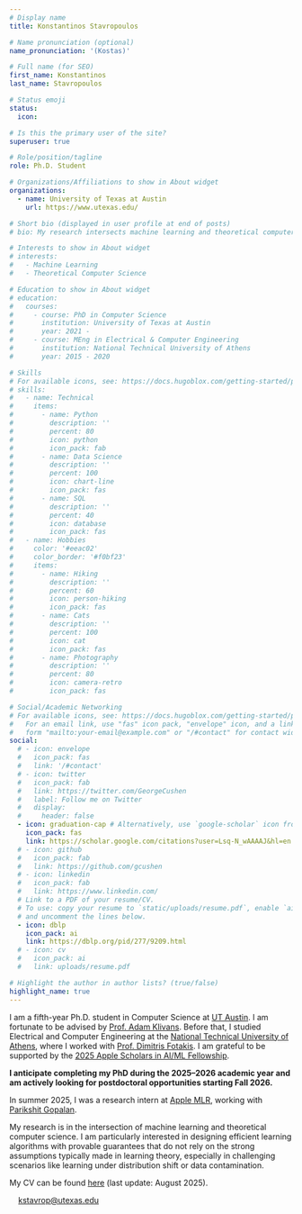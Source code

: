 ```yaml
---
# Display name
title: Konstantinos Stavropoulos

# Name pronunciation (optional)
name_pronunciation: '(Kostas)'

# Full name (for SEO)
first_name: Konstantinos
last_name: Stavropoulos

# Status emoji
status:
  icon:

# Is this the primary user of the site?
superuser: true

# Role/position/tagline
role: Ph.D. Student

# Organizations/Affiliations to show in About widget
organizations:
  - name: University of Texas at Austin
    url: https://www.utexas.edu/

# Short bio (displayed in user profile at end of posts)
# bio: My research intersects machine learning and theoretical computer science.

# Interests to show in About widget
# interests:
#   - Machine Learning
#   - Theoretical Computer Science

# Education to show in About widget
# education:
#   courses:
#     - course: PhD in Computer Science
#       institution: University of Texas at Austin
#       year: 2021 -
#     - course: MEng in Electrical & Computer Engineering
#       institution: National Technical University of Athens
#       year: 2015 - 2020

# Skills
# For available icons, see: https://docs.hugoblox.com/getting-started/page-builder/#icons
# skills:
#   - name: Technical
#     items:
#       - name: Python
#         description: ''
#         percent: 80
#         icon: python
#         icon_pack: fab
#       - name: Data Science
#         description: ''
#         percent: 100
#         icon: chart-line
#         icon_pack: fas
#       - name: SQL
#         description: ''
#         percent: 40
#         icon: database
#         icon_pack: fas
#   - name: Hobbies
#     color: '#eeac02'
#     color_border: '#f0bf23'
#     items:
#       - name: Hiking
#         description: ''
#         percent: 60
#         icon: person-hiking
#         icon_pack: fas
#       - name: Cats
#         description: ''
#         percent: 100
#         icon: cat
#         icon_pack: fas
#       - name: Photography
#         description: ''
#         percent: 80
#         icon: camera-retro
#         icon_pack: fas

# Social/Academic Networking
# For available icons, see: https://docs.hugoblox.com/getting-started/page-builder/#icons
#   For an email link, use "fas" icon pack, "envelope" icon, and a link in the
#   form "mailto:your-email@example.com" or "/#contact" for contact widget.
social:
  # - icon: envelope
  #   icon_pack: fas
  #   link: '/#contact'
  # - icon: twitter
  #   icon_pack: fab
  #   link: https://twitter.com/GeorgeCushen
  #   label: Follow me on Twitter
  #   display:
  #     header: false
  - icon: graduation-cap # Alternatively, use `google-scholar` icon from `ai` icon pack
    icon_pack: fas
    link: https://scholar.google.com/citations?user=Lsq-N_wAAAAJ&hl=en
  # - icon: github
  #   icon_pack: fab
  #   link: https://github.com/gcushen
  # - icon: linkedin
  #   icon_pack: fab
  #   link: https://www.linkedin.com/
  # Link to a PDF of your resume/CV.
  # To use: copy your resume to `static/uploads/resume.pdf`, enable `ai` icons in `params.yaml`,
  # and uncomment the lines below.
  - icon: dblp
    icon_pack: ai
    link: https://dblp.org/pid/277/9209.html
  # - icon: cv
  #   icon_pack: ai
  #   link: uploads/resume.pdf

# Highlight the author in author lists? (true/false)
highlight_name: true
---
```


I am a fifth-year Ph.D. student in Computer Science at [UT Austin](https://www.utexas.edu/). I am fortunate to be advised by [Prof. Adam Klivans](https://www.cs.utexas.edu/~klivans/). Before that, I studied Electrical and Computer Engineering at the [National Technical University of Athens](https://www.ntua.gr/en/), where I worked with [Prof. Dimitris Fotakis](http://www.softlab.ntua.gr/~fotakis/). I am grateful to be supported by the [2025 Apple Scholars in AI/ML Fellowship](https://machinelearning.apple.com/updates/apple-scholars-aiml-2025).

**I anticipate completing my PhD during the 2025–2026 academic year and am actively looking for postdoctoral opportunities starting Fall 2026.**

In summer 2025, I was a research intern at [Apple MLR](https://machinelearning.apple.com), working with [Parikshit Gopalan](https://parikg.github.io).

My research is in the intersection of machine learning and theoretical computer science. I am particularly interested in designing efficient learning algorithms with provable guarantees that do not rely on the strong assumptions typically made in learning theory, especially in challenging scenarios like learning under distribution shift or data contamination.

My CV can be found <a href="uploads/resume.pdf" target="_blank">here</a> (last update: August 2025).

<span style="font-size:22px;"><i class="fa-solid fa-envelope"></i></span>&nbsp;&nbsp;&nbsp; [kstavrop@utexas.edu](mailto:kstavrop@utexas.edu) 

